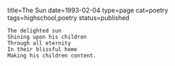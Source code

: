 title=The Sun
date=1993-02-04
type=page
cat=poetry
tags=highschool,poetry
status=published
~~~~~~
The delighted sun
Shining upon his children
Through all eternity
In their blissful home
Making his children content.
